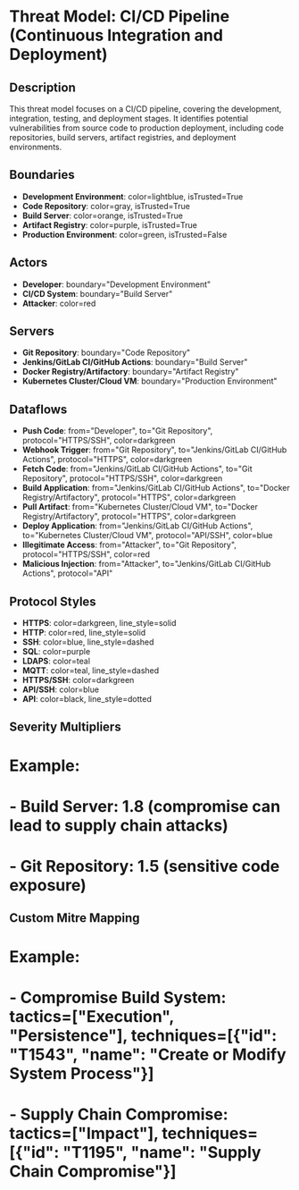 # Threat Model: CI/CD Pipeline (Continuous Integration and Deployment)

## Description
This threat model focuses on a CI/CD pipeline, covering the development, integration, testing, and deployment stages. It identifies potential vulnerabilities from source code to production deployment, including code repositories, build servers, artifact registries, and deployment environments.

## Boundaries
- **Development Environment**: color=lightblue, isTrusted=True
- **Code Repository**: color=gray, isTrusted=True
- **Build Server**: color=orange, isTrusted=True
- **Artifact Registry**: color=purple, isTrusted=True
- **Production Environment**: color=green, isTrusted=False

## Actors
- **Developer**: boundary="Development Environment"
- **CI/CD System**: boundary="Build Server"
- **Attacker**: color=red

## Servers
- **Git Repository**: boundary="Code Repository"
- **Jenkins/GitLab CI/GitHub Actions**: boundary="Build Server"
- **Docker Registry/Artifactory**: boundary="Artifact Registry"
- **Kubernetes Cluster/Cloud VM**: boundary="Production Environment"

## Dataflows
- **Push Code**: from="Developer", to="Git Repository", protocol="HTTPS/SSH", color=darkgreen
- **Webhook Trigger**: from="Git Repository", to="Jenkins/GitLab CI/GitHub Actions", protocol="HTTPS", color=darkgreen
- **Fetch Code**: from="Jenkins/GitLab CI/GitHub Actions", to="Git Repository", protocol="HTTPS/SSH", color=darkgreen
- **Build Application**: from="Jenkins/GitLab CI/GitHub Actions", to="Docker Registry/Artifactory", protocol="HTTPS", color=darkgreen
- **Pull Artifact**: from="Kubernetes Cluster/Cloud VM", to="Docker Registry/Artifactory", protocol="HTTPS", color=darkgreen
- **Deploy Application**: from="Jenkins/GitLab CI/GitHub Actions", to="Kubernetes Cluster/Cloud VM", protocol="API/SSH", color=blue
- **Illegitimate Access**: from="Attacker", to="Git Repository", protocol="HTTPS/SSH", color=red
- **Malicious Injection**: from="Attacker", to="Jenkins/GitLab CI/GitHub Actions", protocol="API"

## Protocol Styles
- **HTTPS**: color=darkgreen, line_style=solid
- **HTTP**: color=red, line_style=solid
- **SSH**: color=blue, line_style=dashed
- **SQL**: color=purple
- **LDAPS**: color=teal
- **MQTT**: color=teal, line_style=dashed
- **HTTPS/SSH**: color=darkgreen
- **API/SSH**: color=blue
- **API**: color=black, line_style=dotted

## Severity Multipliers
# Example:
# - **Build Server**: 1.8 (compromise can lead to supply chain attacks)
# - **Git Repository**: 1.5 (sensitive code exposure)

## Custom Mitre Mapping
# Example:
# - **Compromise Build System**: tactics=["Execution", "Persistence"], techniques=[{"id": "T1543", "name": "Create or Modify System Process"}]
# - **Supply Chain Compromise**: tactics=["Impact"], techniques=[{"id": "T1195", "name": "Supply Chain Compromise"}]
